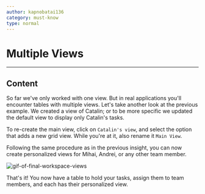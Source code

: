 ```yaml
---
author: kapnobatai136
category: must-know
type: normal
---
```


# Multiple Views


---

## Content

So far we've only worked with one view. But in real applications you'll encounter tables with multiple views. Let's take another look at the previous example. We created a view of Catalin; or to be more specific we updated the default view to display only Catalin's tasks.

To re-create the main view, click on `Catalin's view`, and select the option that adds a new grid view. While you're at it, also rename it `Main View`.

Following the same procedure as in the previous insight, you can now create personalized views for Mihai, Andrei, or any other team member.

![gif-of-final-workspace-views](https://img.enkipro.com/aba82e702b8efa7f544573d36bac6577.gif)

That's it! You now have a table to hold your tasks, assign them to team members, and each has their personalized view.
